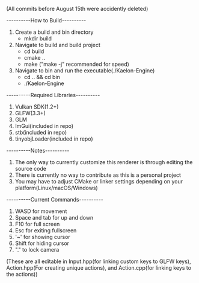 
(All commits before August 15th were accidently deleted)

----------How to Build----------
1. Create a build and bin directory
    - mkdir build
2. Navigate to build and build project
    - cd build
    - cmake ..
    - make ("make -j" recommended for speed)
3. Navigate to bin and run the executable(./Kaelon-Engine)
    - cd .. && cd bin
    - ./Kaelon-Engine   

----------Required Libraries----------
1. Vulkan SDK(1.2+)
2. GLFW(3.3+)
3. GLM
4. ImGui(included in repo)
5. stb(included in repo)
6. tinyobjLoader(included in repo)

----------Notes----------
1. The only way to currently customize this renderer is through editing the source code
2. There is currently no way to contribute as this is a personal project
3. You may have to adjust CMake or linker settings depending on your platform(Linux/macOS/Windows)

----------Current Commands----------
1. WASD for movement
2. Space and tab for up and down
3. F10 for full screen
4. Esc for exiting fullscreen
3. '~' for showing cursor
4. Shift for hiding cursor
6. "." to lock camera


(These are all editable in Input.hpp(for linking custom keys to GLFW keys), Action.hpp(For creating unique actions), and Action.cpp(for linking keys to the actions))